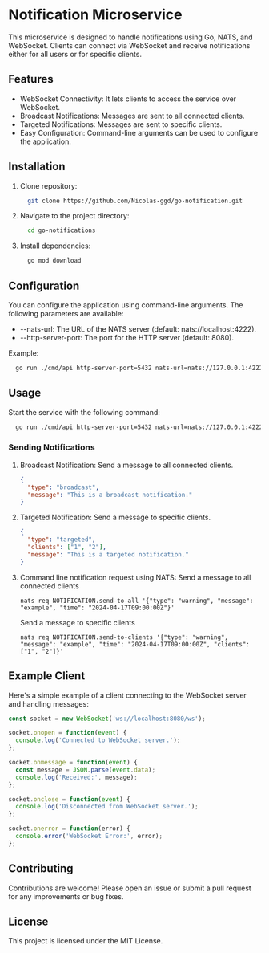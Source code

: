 # Notification Microservice
This microservice is designed to handle notifications using Go, NATS, and WebSocket. Clients can connect via WebSocket and receive notifications either for all users or for specific clients.

## Features
- WebSocket Connectivity: It lets clients to access the service over WebSocket.
- Broadcast Notifications: Messages are sent to all connected clients.
- Targeted Notifications: Messages are sent to specific clients.
- Easy Configuration: Command-line arguments can be used to configure the application.

## Installation
1. Clone repository:

   ```bash
     git clone https://github.com/Nicolas-ggd/go-notification.git
   ```

2. Navigate to the project directory:
   ```bash
     cd go-notifications
   ```
   
3. Install dependencies:

   ```bash
     go mod download
   ```

## Configuration
You can configure the application using command-line arguments. The following parameters are available:
- --nats-url: The URL of the NATS server (default: nats://localhost:4222).
- --http-server-port: The port for the HTTP server (default: 8080).

Example:
```bash
  go run ./cmd/api http-server-port=5432 nats-url=nats://127.0.0.1:4222
```

## Usage
Start the service with the following command:
```bash
  go run ./cmd/api http-server-port=5432 nats-url=nats://127.0.0.1:4222
```

### Sending Notifications
1. Broadcast Notification:
   Send a message to all connected clients.

   ```json
   {
     "type": "broadcast",
     "message": "This is a broadcast notification."
   }
   ```

2. Targeted Notification:
   Send a message to specific clients.

   ```json
   {
     "type": "targeted",
     "clients": ["1", "2"],
     "message": "This is a targeted notification."
   }
   ```
   
3. Command line notification request using NATS:
   Send a message to all connected clients
   
   ```shell
   nats req NOTIFICATION.send-to-all '{"type": "warning", "message": "example", "time": "2024-04-17T09:00:00Z"}'
   ```
   
   Send a message to specific clients

   ```shell
   nats req NOTIFICATION.send-to-clients '{"type": "warning", "message": "example", "time": "2024-04-17T09:00:00Z", "clients": ["1", "2"]}'
   ```

## Example Client
Here's a simple example of a client connecting to the WebSocket server and handling messages:

```javascript
const socket = new WebSocket('ws://localhost:8080/ws');

socket.onopen = function(event) {
  console.log('Connected to WebSocket server.');
};

socket.onmessage = function(event) {
  const message = JSON.parse(event.data);
  console.log('Received:', message);
};

socket.onclose = function(event) {
  console.log('Disconnected from WebSocket server.');
};

socket.onerror = function(error) {
  console.error('WebSocket Error:', error);
};
```

## Contributing
Contributions are welcome! Please open an issue or submit a pull request for any improvements or bug fixes.

## License
This project is licensed under the MIT License.